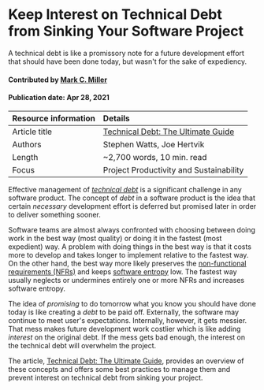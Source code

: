 # Keep Interest on Technical Debt from Sinking Your Software Project
<!--deck text start-->
A technical debt is like a promissory note for a future development effort that should have been done today, but wasn't for the sake of expediency.
<!--deck text end-->

#### Contributed by [Mark C. Miller](https://github.com/markcmiller86 "Mark C. Miller GitHub Profile")
#### Publication date: Apr 28, 2021

Resource information | Details
:--- | :--- 
Article title  | [Technical Debt: The Ultimate Guide](https://www.bmc.com/blogs/technical-debt-explained-the-complete-guide-to-understanding-and-dealing-with-technical-debt)
Authors | Stephen Watts, Joe Hertvik
Length | ~2,700 words, 10 min. read
Focus | Project Productivity and Sustainability

Effective management of [*technical debt*](https://en.wikipedia.org/wiki/Technical_debt) is a significant challenge in any software product. The concept of *debt* in a software product is the idea that certain *necessary* development effort is deferred but promised later in order to deliver something sooner.

Software teams are almost always confronted with choosing between doing work in the best way (most quality) or doing it in the fastest (most expedient) way. A problem with doing things in the best way is that it costs more to develop and takes longer to implement relative to the fastest way. On the other hand, the best way more likely preserves the [non-functional requirements (NFRs)](https://en.wikipedia.org/wiki/List_of_system_quality_attributes) and keeps [software entropy](https://en.wikipedia.org/wiki/Software_entropy) low. The fastest way usually neglects or undermines entirely one or more NFRs and increases software entropy.

The idea of *promising* to do tomorrow what you know you should have done today is like creating a *debt* to be paid off. Externally, the software may continue to meet user's expectations. Internally, however, it gets messier. That mess makes future development work costlier which is like adding *interest* on the original debt. If the mess gets bad enough, the interest on the technical debt will overwhelm the project.

The article, [Technical Debt: The Ultimate Guide](https://www.bmc.com/blogs/technical-debt-explained-the-complete-guide-to-understanding-and-dealing-with-technical-debt), provides an overview of these concepts and offers some best practices to manage them and prevent interest on technical debt from sinking your project.

<!---
Publish: yes
Pinned: no
Topics: Software engineering, Software process improvement, Projects and organizations
RSS update: 2021-04-28
--->
